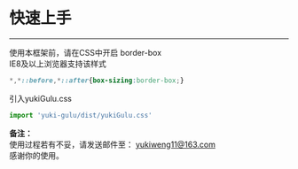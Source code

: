 # 快速上手
---
使用本框架前，请在CSS中开启 border-box   
IE8及以上浏览器支持该样式

```css
*,*::before,*::after{box-sizing:border-box;} 
```

引入yukiGulu.css
```js
import 'yuki-gulu/dist/yukiGulu.css'
```
    

**备注：**  
使用过程若有不妥，请发送邮件至： yukiweng11@163.com  
感谢你的使用。